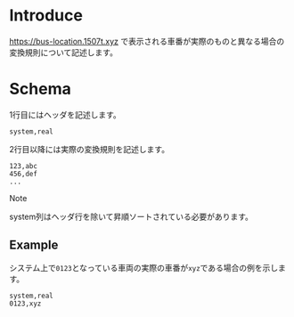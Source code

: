 # Introduce
https://bus-location.1507t.xyz で表示される車番が実際のものと異なる場合の変換規則について記述します。

# Schema

1行目にはヘッダを記述します。
```
system,real
```

2行目以降には実際の変換規則を記述します。
```
123,abc
456,def
...
```

> [!NOTE]
> system列はヘッダ行を除いて昇順ソートされている必要があります。

## Example

システム上で`0123`となっている車両の実際の車番が`xyz`である場合の例を示します。
```
system,real
0123,xyz
```
